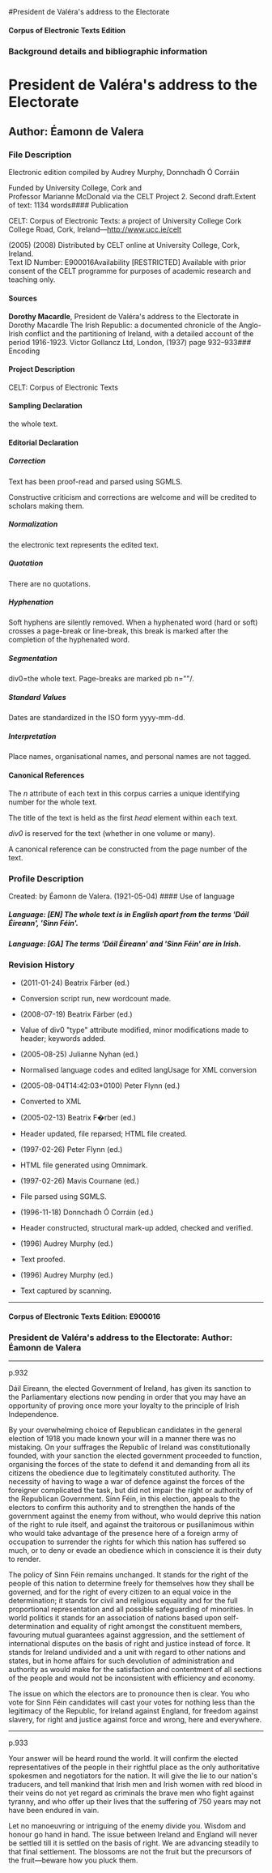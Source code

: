 

#President de Valéra's address to the Electorate


<!-- // 
 function footNote(link) {
 openpopup = window.open(link,"openpopup","width=512,height=128,left=256,top=256,resizable=no,scrollbars=1,menubar=1,statusbar=0,toolbar=0");
}
// -->



#### Corpus of Electronic Texts Edition


### Background details and bibliographic information


President de Valéra's address to the Electorate
===============================================


Author: Éamonn de Valera
------------------------


### File Description

Electronic edition compiled by Audrey Murphy, Donnchadh Ó Corráin

Funded by University College, Cork and  
Professor Marianne McDonald via the CELT Project 2. Second draft.Extent of text: 1134 words#### Publication


CELT: Corpus of Electronic Texts: a project of University College Cork  
College Road, Cork, Ireland—http://www.ucc.ie/celt

 (2005) (2008) Distributed by CELT online at University College, Cork, Ireland.  
Text ID Number: E900016Availability [RESTRICTED] 
Available with prior consent of the CELT programme for purposes of academic research and teaching only.


#### Sources


**Dorothy Macardle**, President de Valéra's address to the Electorate in Dorothy Macardle The Irish Republic: a documented chronicle of the Anglo-Irish conflict and the partitioning of Ireland, with a detailed account of the period 1916-1923. Victor Gollancz Ltd, London, (1937) page 932–933### Encoding


#### Project Description


CELT: Corpus of Electronic Texts


#### Sampling Declaration


the whole text.


#### Editorial Declaration


##### Correction


Text has been proof-read and parsed using SGMLS.


Constructive criticism and corrections are welcome and will be credited to scholars making them.


##### Normalization


the electronic text represents the edited text.


##### Quotation


There are no quotations.


##### Hyphenation


Soft hyphens are silently removed. When a hyphenated word (hard or soft) crosses a page-break or line-break, this break is marked after the completion of the hyphenated word.


##### Segmentation


div0=the whole text. Page-breaks are marked pb n=""/.


##### Standard Values


Dates are standardized in the ISO form yyyy-mm-dd.


##### Interpretation


Place names, organisational names, and personal names are not tagged.


#### Canonical References


The *n* attribute of each text in this corpus carries a unique identifying number for the whole text.


The title of the text is held as the first *head* element within each text.


*div0* is reserved for the text (whether in one volume or many).


A canonical reference can be constructed from the page number of the text.


### Profile Description


Created: by Éamonn de Valera.
 (1921-05-04) #### Use of language


##### Language: [EN] The whole text is in English apart from the terms 'Dáil Éireann', 'Sinn Féin'.


##### Language: [GA] The terms 'Dáil Éireann' and 'Sinn Féin' are in Irish.


### Revision History


* (2011-01-24) Beatrix Färber (ed.)

* Conversion script run, new wordcount made.
* (2008-07-19) Beatrix Färber (ed.)

* Value of div0 "type" attribute modified, minor modifications made to header; keywords added.
* (2005-08-25) Julianne Nyhan (ed.)

* Normalised language codes and edited langUsage for XML conversion
* (2005-08-04T14:42:03+0100) Peter Flynn (ed.)

* Converted to XML
* (2005-02-13) Beatrix F�rber (ed.)

* Header updated, file reparsed; HTML file created.
* (1997-02-26) Peter Flynn (ed.)

* HTML file generated using Omnimark.
* (1997-02-26) Mavis Cournane (ed.)

* File parsed using SGMLS.
* (1996-11-18) Donnchadh Ó Corráin (ed.)

* Header constructed, structural mark-up added, checked and verified.
* (1996) Audrey Murphy (ed.)

* Text proofed.
* (1996) Audrey Murphy (ed.)

* Text captured by scanning.




---


#### Corpus of Electronic Texts Edition: E900016


### President de Valéra's address to the Electorate: Author: Éamonn de Valera




---

p.932


Dáil Eireann, the elected Government of Ireland, has given its sanction to the Parliamentary elections now pending in order that you may have an opportunity of proving once more your loyalty to the principle of Irish Independence.


By your overwhelming choice of Republican candidates in the general election of 1918 you made known your will in a manner there was no mistaking. On your suffrages the Republic of Ireland was constitutionally founded, with your sanction the elected government proceeded to function, organising the forces of the state to defend it and demanding from all its citizens the obedience due to legitimately constituted authority. The necessity of having to wage a war of defence against the forces of the foreigner complicated the task, but did not impair the right or authority of the Republican Government. Sinn Féin, in this election, appeals to the electors to confirm this authority and to strengthen the hands of the government against the enemy from without, who would deprive this nation of the right to rule itself, and against the traitorous or pusillanimous within who would take advantage of the presence here of a foreign army of occupation to surrender the rights for which this nation has suffered so much, or to deny or evade an obedience which in conscience it is their duty to render.


The policy of Sinn Féin remains unchanged. It stands for the right of the people of this nation to determine freely for themselves how they shall be governed, and for the right of every citizen to an equal voice in the determination; it stands for civil and religious equality and for the full proportional representation and all possible safeguarding of minorities. In world politics it stands for an association of nations based upon self-determination and equality of right amongst the constituent members, favouring mutual guarantees against aggression, and the settlement of international disputes on the basis of right and justice instead of force. It stands for Ireland undivided and a unit with regard to other nations and states, but in home affairs for such devolution of administration and authority as would make for the satisfaction and contentment of all sections of the people and would not be inconsistent with efficiency and economy.


The issue on which the electors are to pronounce then is clear. You who vote for Sinn Féin candidates will cast your votes for nothing less than the legitimacy of the Republic, for Ireland against England, for freedom against slavery, for right and justice against force and wrong, here and everywhere.




---

p.933


Your answer will be heard round the world. It will confirm the elected representatives of the people in their rightful place as the only authoritative spokesmen and negotiators for the nation. It will give the lie to our nation's traducers, and tell mankind that Irish men and Irish women with red blood in their veins do not yet regard as criminals the brave men who fight against tyranny, and who offer up their lives that the suffering of 750 years may not have been endured in vain.


Let no manoeuvring or intriguing of the enemy divide you. Wisdom and honour go hand in hand. The issue between Ireland and England will never be settled till it is settled on the basis of right. We are advancing steadily to that final settlement. The blossoms are not the fruit but the precursors of the fruit—beware how you pluck them.













